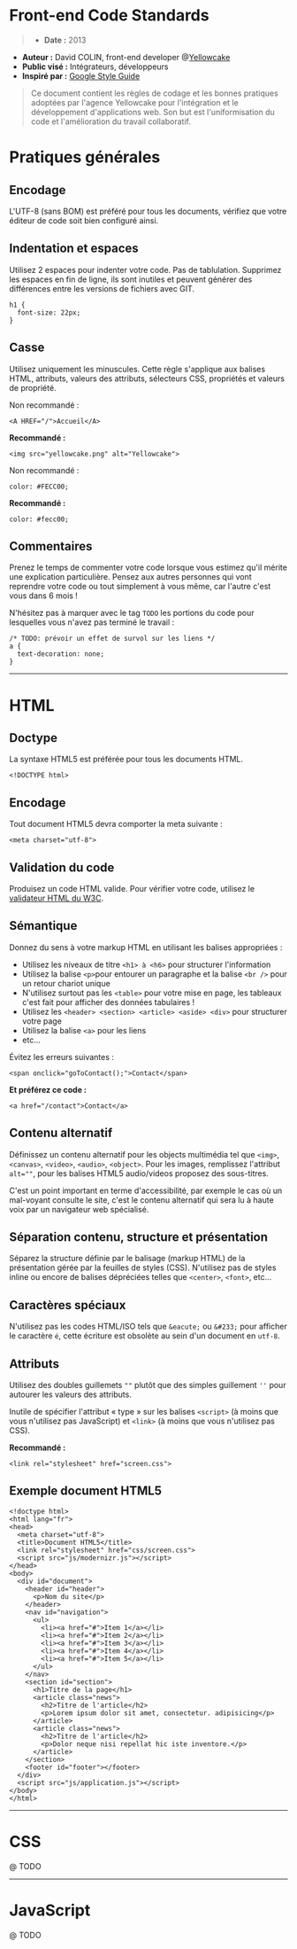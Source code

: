 # Front-end Code Standards

> * **Date :** 2013
* **Auteur :** David COLIN, front-end developer @[Yellowcake](http://www.yellowcake.net)
* **Public visé :** Intégrateurs, développeurs
* **Inspiré par :** [Google Style Guide](http://google-styleguide.googlecode.com/svn/trunk/htmlcssguide.xml)

> Ce document contient les règles de codage et les bonnes pratiques adoptées par l'agence Yellowcake pour l'intégration et le développement d'applications web. Son but est l'uniformisation du code et l'amélioration du travail collaboratif.


# Pratiques générales

## Encodage

L'UTF-8 (sans BOM) est préféré pour tous les documents, vérifiez que votre éditeur de code soit bien configuré ainsi.

## Indentation et espaces

Utilisez 2 espaces pour indenter votre code. Pas de tablulation. Supprimez les espaces en fin de ligne, ils sont inutiles et peuvent générer des différences entre les versions de fichiers avec GIT.

```
h1 {
  font-size: 22px;
}
```

## Casse

Utilisez uniquement les minuscules. Cette règle s'applique aux balises HTML, attributs, valeurs des attributs, sélecteurs CSS, propriétés et valeurs de propriété.

Non recommandé :

```
<A HREF="/">Accueil</A>
```

**Recommandé :**

```
<img src="yellowcake.png" alt="Yellowcake">
```

Non recommandé :

```
color: #FECC00;
```

**Recommandé :**

```
color: #fecc00;
```
## Commentaires

Prenez le temps de commenter votre code lorsque vous estimez qu'il mérite une explication particulière. Pensez aux autres personnes qui vont reprendre votre code ou tout simplement à vous même, car l'autre c'est vous dans 6 mois !

N'hésitez pas à marquer avec le tag `TODO` les portions du code pour lesquelles vous n'avez pas terminé le travail :

```
/* TODO: prévoir un effet de survol sur les liens */
a {
  text-decoration: none;
} 
```

* * *

# HTML

## Doctype

La syntaxe HTML5 est préférée pour tous les documents HTML.

```
<!DOCTYPE html>
```
## Encodage

Tout document HTML5 devra comporter la meta suivante :

```
<meta charset="utf-8">
```
## Validation du code

Produisez un code HTML valide. Pour vérifier votre code, utilisez le [validateur HTML du W3C](http://validator.w3.org/nu).

## Sémantique

Donnez du sens à votre markup HTML en utilisant les balises appropriées :

* Utilisez les niveaux de titre `<h1> à <h6>` pour structurer l'information
* Utilisez la balise `<p>`pour entourer un paragraphe et la balise `<br />` pour un  retour chariot unique
* N'utilisez surtout pas les `<table>` pour votre mise en page, les tableaux c'est fait pour afficher des données tabulaires !
* Utilisez les `<header> <section> <article> <aside> <div>` pour structurer votre page
* Utilisez la balise `<a>` pour les liens
* etc...

Évitez les erreurs suivantes :

```
<span onclick="goToContact();">Contact</span>
```

**Et préférez ce code :**

```
<a href="/contact">Contact</a>
```
## Contenu alternatif

Définissez un contenu alternatif pour les objects multimédia tel que `<img>`, `<canvas>`, `<video>`, `<audio>`, `<object>`. Pour les images, remplissez l'attribut `alt=""`, pour les balises HTML5 audio/videos proposez des sous-titres. 

C'est un point important en terme d'accessibilité, par exemple le cas où un mal-voyant consulte le site, c'est le contenu alternatif qui sera lu à haute voix par un navigateur web spécialisé.

## Séparation contenu, structure et présentation

Séparez la structure définie par le balisage (markup HTML) de la présentation gérée par la feuilles de styles (CSS). N'utilisez pas de styles inline ou encore de balises dépréciées telles que `<center>`, `<font>`, etc…

## Caractères spéciaux

N'utilisez pas les codes HTML/ISO tels que `&eacute;` ou `&#233;` pour afficher le caractère `é`, cette écriture est obsolète au sein d'un document en `utf-8`.

## Attributs

Utilisez des doubles guillemets `""` plutôt que des simples guillement `''` pour autourer les valeurs des attributs.

Inutile de spécifier l'attribut « type » sur les balises `<script>` (à moins que vous n'utilisez pas JavaScript) et `<link>` (à moins que vous n'utilisez pas CSS).

**Recommandé :**

```
<link rel="stylesheet" href="screen.css">
```
## Exemple document HTML5

```
<!doctype html>
<html lang="fr">
<head>
  <meta charset="utf-8">
  <title>Document HTML5</title>
  <link rel="stylesheet" href="css/screen.css">
  <script src="js/modernizr.js"></script>
</head>
<body>
  <div id="document">
    <header id="header">
      <p>Nom du site</p>
    </header>
    <nav id="navigation">
      <ul>
        <li><a href="#">Item 1</a></li>
        <li><a href="#">Item 2</a></li>
        <li><a href="#">Item 3</a></li>
        <li><a href="#">Item 4</a></li>
        <li><a href="#">Item 5</a></li>
      </ul>
    </nav>
    <section id="section">
      <h1>Titre de la page</h1>
      <article class="news">
        <h2>Titre de l'article</h2>
        <p>Lorem ipsum dolor sit amet, consectetur. adipisicing</p>
      </article>
      <article class="news">
        <h2>Titre de l'article</h2>
        <p>Dolor neque nisi repellat hic iste inventore.</p>
      </article>
    </section>
    <footer id="footer"></footer>
  </div>
  <script src="js/application.js"></script>
</body>
</html>
```

* * *

# CSS

@ TODO

* * *

# JavaScript

@ TODO
